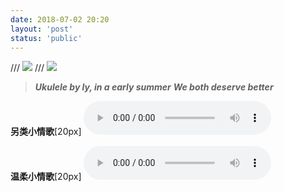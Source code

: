 ```yaml
---
date: 2018-07-02 20:20
layout: 'post'
status: 'public'
---
```

/// ![](https://vkceyugu.cdn.bspapp.com/VKCEYUGU-imgbed/a454e78e-d40c-4335-864e-f6c1aec913f1.jpg)
/// ![](https://link.gimhoy.com/sharepoint/aHR0cHM6Ly92ZXJuYWxsb3ZlLW15LnNoYXJlcG9pbnQuY29tLzppOi9nL3BlcnNvbmFsL3ZlcmFub19iZXN1bm55X3RvcC9FYmxnV1E4YnVLUkhnMnRlMjdoRlY4RUJ2TDdkNThabkFDS2M4R1VoTjRiVGJBP2U9QW1PbGJQ.jpg)

> ***Ukulele by ly, in a early summer***
> ***We both deserve better***

**另类小情歌**[20px]
<audio src="https://link.gimhoy.com/sharepoint/aHR0cHM6Ly92ZXJuYWxsb3ZlLW15LnNoYXJlcG9pbnQuY29tLzp1Oi9nL3BlcnNvbmFsL3ZlcmFub19iZXN1bm55X3RvcC9FU2IwcjRIR0VrSkd0NDI4anA3dW1RY0JxRFZLbGJlY3NvM3ZWcXgzYzdsc1ZBP2U9bDhPTWp2.mp3" controls ></audio>

**温柔小情歌**[20px]
<audio src="https://link.gimhoy.com/sharepoint/aHR0cHM6Ly92ZXJuYWxsb3ZlLW15LnNoYXJlcG9pbnQuY29tLzp1Oi9nL3BlcnNvbmFsL3ZlcmFub19iZXN1bm55X3RvcC9FZGdWWnFiOGVOVkN2Q3UxMWJXMlRnb0JnQmpqZmNRUjZTeUNZUVJXMjQwR1J3P2U9WWpmOURq.mp3" controls ></audio>
